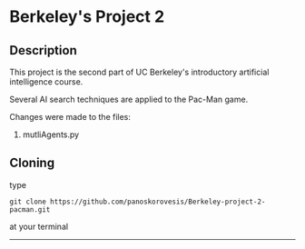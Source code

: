 # Berkeley's Project 2

## Description

This project is the second part of UC Berkeley's introductory artificial intelligence course.

Several AI search techniques are applied to the Pac-Man game. 

Changes were made to the files:

1) mutliAgents.py

## Cloning

type 

    git clone https://github.com/panoskorovesis/Berkeley-project-2-pacman.git
  
at your terminal

---
